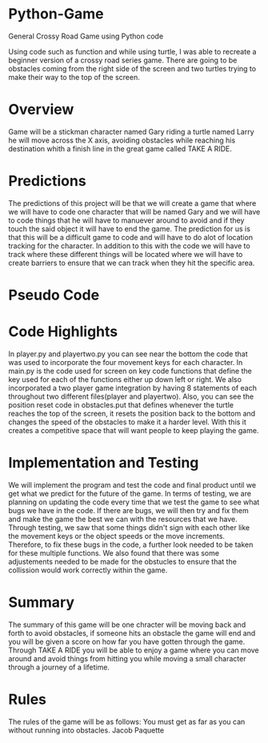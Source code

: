 # Python-Game
General Crossy Road Game using Python code

Using code such as function and while using turtle, I was able to recreate a beginner version of a crossy road series game. 
There are going to be obstacles coming from the right side of the screen and two turtles trying to make their way to the top of the screen. 
# Overview
Game will be a stickman character named Gary riding a turtle named Larry he will move across the X axis, avoiding obstacles while reaching his destination whith a finish line in the great game called TAKE A RIDE.

# Predictions
The predictions of this project will be that we will create a game that where we will have to code one character that will be named Gary and we will have to code things that he will have to manuever around to avoid and if they touch the said object it will have to end the game. The prediction for us is that this will be a difficult game to code and will have to do alot of location tracking for the character. In addition to this with the code we will have to track where these different things will be located where we will have to create barriers to ensure that we can track when they hit the specific area.

# Pseudo Code
# Code Highlights
In player.py and playertwo.py you can see near the bottom the code that was used to incorporate the four movement keys for each character. In main.py is the code used for screen on key code functions that define the key used for each of the functions either up down left or right. We also incorporated a two player game integration by having 8 statements of each throughout two different files(player and playertwo). Also, you can see the position reset code in obstacles.put that defines whenever the turtle reaches the top of the screen, it resets the position back to the bottom and changes the speed of the obstacles to make it a harder level. With this it creates a competitive space that will want people to keep playing the game.

# Implementation and Testing
We will implement the program and test the code and final product until we get what we predict for the future of the game. In terms of testing, we are planning on updating the code every time that we test the game to see what bugs we have in the code. If there are bugs, we will then try and fix them and make the game the best we can with the resources that we have. Through testing, we saw that some things didn't sign with each other like the movement keys or the object speeds or the move increments. Therefore, to fix these bugs in the code, a further look needed to be taken for these multiple functions. We also found that there was some adjustements needed to be made for the obstucles to ensure that the collission would work correctly within the game.

# Summary
The summary of this game will be one chracter will be moving back and forth to avoid obstacles, if someone hits an obstacle the game will end and you will be given a score on how far you have gotten through the game. Through TAKE A RIDE you will be able to enjoy a game where you can move around and avoid things from hitting you while moving a small character through a journey of a lifetime.

# Rules
The rules of the game will be as follows: You must get as far as you can without running into obstacles.
Jacob Paquette 
